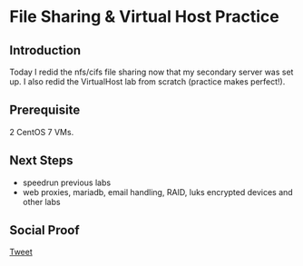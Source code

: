 
# File Sharing & Virtual Host Practice

## Introduction

Today I redid the nfs/cifs file sharing now that my secondary server was set up. I also redid the VirtualHost lab from scratch (practice makes perfect!).

## Prerequisite

2 CentOS 7 VMs. 

## Next Steps

- speedrun previous labs
- web proxies, mariadb, email handling, RAID, luks encrypted devices and other labs

## Social Proof

[Tweet]()